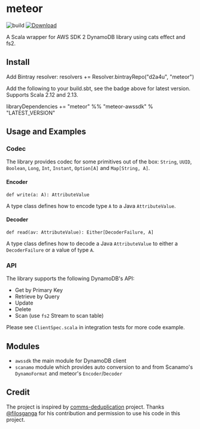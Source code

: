 # meteor

![build](https://github.com/d2a4u/meteor/workflows/build/badge.svg)
[ ![Download](https://api.bintray.com/packages/d2a4u/meteor/meteor-awssdk/images/download.svg) ](https://bintray.com/d2a4u/meteor/meteor-awssdk/_latestVersion)

A Scala wrapper for AWS SDK 2 DynamoDB library using cats effect and fs2.

## Install

Add Bintray resolver:
resolvers += Resolver.bintrayRepo("d2a4u", "meteor")

Add the following to your build.sbt, see the badge above for latest version. Supports Scala 2.12 and 2.13.

libraryDependencies += "meteor" %% "meteor-awssdk" % "LATEST_VERSION"

## Usage and Examples

### Codec

The library provides codec for some primitives out of the box: `String`, `UUID`, `Boolean`, `Long`, 
`Int`, `Instant`, `Option[A]` and `Map[String, A]`.

#### Encoder

```
def write(a: A): AttributeValue
```

A type class defines how to encode type `A` to a Java `AttributeValue`.

#### Decoder

```
def read(av: AttributeValue): Either[DecoderFailure, A]
```

A type class defines how to decode a Java `AttributeValue` to either a `DecoderFailure` or a value 
of type `A`.

### API

The library supports the following DynamoDB's API:

- Get by Primary Key
- Retrieve by Query
- Update
- Delete
- Scan (use `fs2` Stream to scan table)

Please see `ClientSpec.scala` in integration tests for more code example.

## Modules

- `awssdk` the main module for DynamoDB client
- `scanamo` module which provides auto conversion to and from Scanamo's `DynamoFormat` and meteor's 
`Encoder`/`Decoder`

## Credit

The project is inspired by [comms-deduplication](https://github.com/ovotech/comms-deduplication) 
project. Thanks [@filosganga](https://github.com/filosganga) for his contribution and permission to 
use his code in this project.
